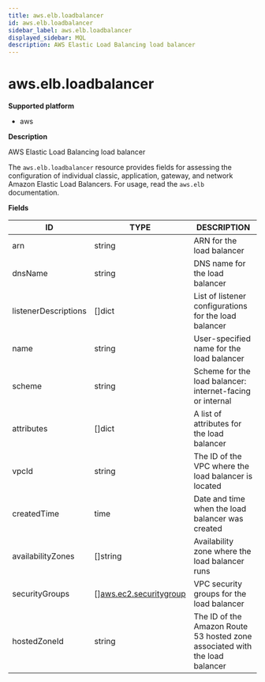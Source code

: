```yaml
---
title: aws.elb.loadbalancer
id: aws.elb.loadbalancer
sidebar_label: aws.elb.loadbalancer
displayed_sidebar: MQL
description: AWS Elastic Load Balancing load balancer
---
```


# aws.elb.loadbalancer

**Supported platform**

- aws

**Description**

AWS Elastic Load Balancing load balancer

The `aws.elb.loadbalancer` resource provides fields for assessing the configuration of individual classic, application, gateway, and network Amazon Elastic Load Balancers. For usage, read the `aws.elb` documentation.

**Fields**

| ID                   | TYPE                                                        | DESCRIPTION                                                                 |
| -------------------- | ----------------------------------------------------------- | --------------------------------------------------------------------------- |
| arn                  | string                                                      | ARN for the load balancer                                                   |
| dnsName              | string                                                      | DNS name for the load balancer                                              |
| listenerDescriptions | &#91;&#93;dict                                              | List of listener configurations for the load balancer                       |
| name                 | string                                                      | User-specified name for the load balancer                                   |
| scheme               | string                                                      | Scheme for the load balancer: internet-facing or internal                   |
| attributes           | &#91;&#93;dict                                              | A list of attributes for the load balancer                                  |
| vpcId                | string                                                      | The ID of the VPC where the load balancer is located                        |
| createdTime          | time                                                        | Date and time when the load balancer was created                            |
| availabilityZones    | &#91;&#93;string                                            | Availability zone where the load balancer runs                              |
| securityGroups       | &#91;&#93;[aws.ec2.securitygroup](aws.ec2.securitygroup.md) | VPC security groups for the load balancer                                   |
| hostedZoneId         | string                                                      | The ID of the Amazon Route 53 hosted zone associated with the load balancer |
